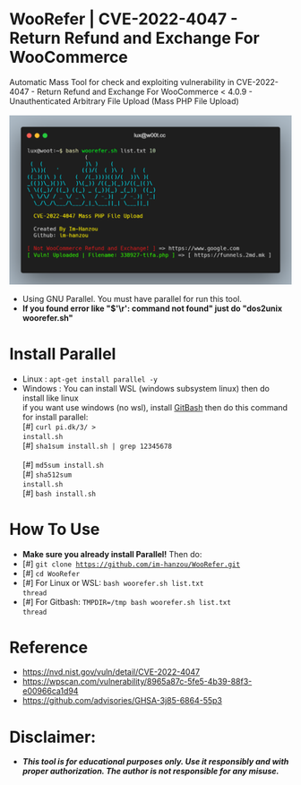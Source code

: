# WooRefer | CVE-2022-4047 - Return Refund and Exchange For WooCommerce
Automatic Mass Tool for check and exploiting vulnerability in CVE-2022-4047 - Return Refund and Exchange For WooCommerce < 4.0.9 - Unauthenticated Arbitrary File Upload (Mass PHP File Upload)<br><br>
<img src="https://github.com/im-hanzou/WooRefer/blob/main/image/woorefer.png" width=600></img><br>
- Using GNU Parallel. You must have parallel for run this tool.<br>
- <b>If you found error like "$'\r': command not found" just do "dos2unix woorefer.sh"</b>
# Install Parallel
- Linux : <code>apt-get install parallel -y</code><br>
- Windows : You can install WSL (windows subsystem linux) then do install like linux<br>if you want use windows (no wsl), install <a href="https://git-scm.com/download/win">GitBash</a> then do this command for install parallel: <br>
[#] <code>curl pi.dk/3/ > install.sh </code><br>[#] <code>sha1sum install.sh | grep 12345678 </code><br>[#] <code>md5sum install.sh </code><br>[#] <code>sha512sum install.sh </code><br>[#] <code>bash install.sh</code><br>
# How To Use
- <b>Make sure you already install Parallel!</b> Then do:
- [#] <code>git clone https://github.com/im-hanzou/WooRefer.git</code>
- [#] <code>cd WooRefer</code>
- [#] For Linux or WSL: <code>bash woorefer.sh list.txt thread</code>
- [#] For Gitbash: <code>TMPDIR=/tmp bash woorefer.sh list.txt thread</code>
# Reference
- https://nvd.nist.gov/vuln/detail/CVE-2022-4047
- https://wpscan.com/vulnerability/8965a87c-5fe5-4b39-88f3-e00966ca1d94
- https://github.com/advisories/GHSA-3j85-6864-55p3
# Disclaimer:
- <b><i>This tool is for educational purposes only. Use it responsibly and with proper authorization. The author is not responsible for any misuse.</b></i>
